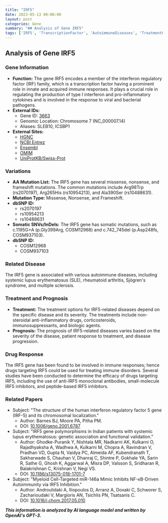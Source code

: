 ```yaml
---
title: "IRF5"
date: 2023-05-13 00:00:00
layout: post
categories: Gene
summary: "## Analysis of Gene IRF5"
tags: ['IRF5', 'TranscriptionFactor', 'AutoimmuneDiseases', 'TreatmentOptions', 'DrugResponse', 'MissenseMutations', 'SomaticMutations', 'Prognosis']
---
```


## Analysis of Gene IRF5

### Gene Information
- **Function:** The gene IRF5 encodes a member of the interferon regulatory factor (IRF) family, which is a transcription factor having a prominent role in innate and acquired immune responses. It plays a crucial role in regulating the production of type I interferon and pro-inflammatory cytokines and is involved in the response to viral and bacterial pathogens. 
- **External IDs:** 
    * Gene ID: [3663](https://www.ncbi.nlm.nih.gov/gene/3663)
    * Genomic Location: Chromosome 7 (NC_000007.14) 
    * Aliases: SLEB10, ICSBP1 
- **External Sites:**
    * [HGNC](https://www.genenames.org/data/gene-symbol-report/#!/hgnc_id/HGNC:6093)
    * [NCBI Entrez](https://www.ncbi.nlm.nih.gov/gene/3663)
    * [Ensembl](https://uswest.ensembl.org/Homo_sapiens/Gene/Summary?db=core;g=ENSG00000131163;r=7:128001467-128128637)
    * [OMIM](https://www.omim.org/entry/607218)
    * [UniProtKB/Swiss-Prot](https://www.uniprot.org/uniprot/Q13568)

### Variations
- **AA Mutation List:** The IRF5 gene has several missense, nonsense, and frameshift mutations. The common mutations include Arg98Trp (rs2070197), Arg265His (rs10954213), and Ala390Ser (rs10488631).
- **Mutation Type:** Missense, Nonsense, and Frameshift.
- **dbSNP ID:** 
    * rs2070197
    * rs10954213
    * rs10488631
- **Somatic SNVs/InDels:** The IRF5 gene has somatic mutations, such as c.1195G>A (p.Gly399Arg, COSM12968) and c.742_745del (p.Asp248fs, COSM937103).
- **dbSNP ID:**
    * COSM12968
    * COSM937103
    
### Related Disease
The IRF5 gene is associated with various autoimmune diseases, including systemic lupus erythematosus (SLE), rheumatoid arthritis, Sjögren's syndrome, and multiple sclerosis. 

### Treatment and Prognosis
- **Treatment:** The treatment options for IRF5-related diseases depend on the specific disease and its severity. The treatments include non-steroidal anti-inflammatory drugs, corticosteroids, immunosuppressants, and biologic agents.
- **Prognosis:** The prognosis of IRF5-related diseases varies based on the severity of the disease, patient response to treatment, and disease progression.

### Drug Response
The IRF5 gene has been found to be involved in immune responses; hence drugs targeting IRF5 could be used for treating immune disorders. Several studies have been conducted to determine the efficacy of drugs targeting IRF5, including the use of anti-IRF5 monoclonal antibodies, small-molecule IRF5 inhibitors, and peptide-based IRF5 inhibitors.

### Related Papers
- Subject: "The structure of the human interferon regulatory factor 5 gene (IRF-5) and its chromosomal localization."
  - Author: Barnes BJ, Moore PA, Pitha PM.
  - DOI: [10.1006/geno.2001.6787](https://doi.org/10.1006/geno.2001.6787)
- Subject: "IRF5 gene polymorphisms in Indian patients with systemic lupus erythematosus: genetic association and functional validation."
  - Author: Ghodke-Puranik Y, Nishtala MR, Nadkarni AK, Kulkarni O, Rajadhyaksha A, Wadhwa A, Kulkarni M, Chopra A, Ravindran V, Pradhan VD, Gupta N, Vaidya PC, Almeida AF, Kubendranath T, Sakharwade S, Chauhan V, Dhanraj C, Shintre P, Gokhale YA, Sarin R, Sathe G, Ghosh K, Aggarwal A, Misra DP, Valsson S, Sridharan R, Balakrishnan C, Krishnan V, Negi VS.
  - DOI: [10.1186/s13075-018-1701-7](https://doi.org/10.1186/s13075-018-1701-7)
- Subject: "Myeloid Cell-Targeted miR-146a Mimic Inhibits NF-κB-Driven Autoimmunity via IRF5 Inhibition."
  - Author: Androulidaki A, Iliopoulos D, Arranz A, Doxaki C, Schworer S, Zacharioudaki V, Margioris AN, Tsichlis PN, Tsatsanis C.
  - DOI: [10.1016/j.chom.2017.05.010](https://doi.org/10.1016/j.chom.2017.05.010)

**_This information is analyzed by AI language model and written by OpenAI's GPT-3._**